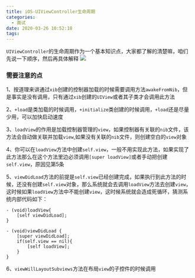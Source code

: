 ```yaml
---
title: iOS-UIViewController生命周期
categories:
  - 面试
date: 2020-03-26 10:52:18
tags:
---
```


```UIViewController```的生命周期作为一个基本知识点，大家都了解的清楚嘛，咱们先说一下顺序，然后再具体解释
<img src='./iOS-UIViewController生命周期/UIViewController生命周期.png'>

### 需要注意的点
1、按道理来讲通过```xib```创建的控制器加载的时候需要调用方法```awakeFromNib```，但是事实是没有调用，只有通过```xib```创建的```UIView```或者其子类才会调用此方法

2、```+load```是类加载的时候调用，```+initialize```类创建的时候调用，```+load```还是尽量少用，可以加快启动速度

3、```loadView```的作用是加载控制器管理的```view```，如果控制器有关联的```nib```文件，该方法会自动做关联并加载```view```,如果没有关联的```nib```文件，则创建空白的```view```对象

4、你可以在```loadView```方法中创建```self.view```，一般不用实现此方法，如果实现了此方法那么在这个方法里边必须调用```[super loadView]```或者手动把创建```self.view```，原因见第5条

5、```viewDidLoad```方法的前提是```self.view```已经创建完成，如果执行到此方法的时候，还没有创建```self.view```对象，那么系统就会去调用```loadView```方法去创建```view```，这时候如果```loadView```方法中不能创建```view```，这时候系统就会造成死循环，猜测系统内部代码如下：

```
- (void)loadView{
    [self viewDidLoad];
}

- (void)viewDidLoad {
    [super viewDidLoad];
    if(self.view == nil){
        [self loadView];
    }
}

```

6、```viewWillLayoutSubviews```方法在布局```view```的子控件的时候调用